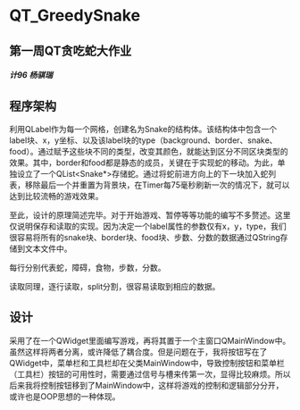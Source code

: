 # QT_GreedySnake
## 第一周QT贪吃蛇大作业

##### 计96 杨骐瑞

## 程序架构

​		利用QLabel作为每一个网格，创建名为Snake的结构体。该结构体中包含一个label块、x，y坐标、以及该label块的type（background、border、snake、food）。通过赋予这些块不同的类型，改变其颜色，就能达到区分不同区块类型的效果。其中，border和food都是静态的成员，关键在于实现蛇的移动。为此，单独设立了一个QList<Snake*>存储蛇。通过将蛇前进方向上的下一块加入蛇列表，移除最后一个并重置为背景块，在Timer每75毫秒刷新一次的情况下，就可以达到比较流畅的游戏效果。

​		至此，设计的原理简述完毕。对于开始游戏、暂停等等功能的编写不多赘述。这里仅说明保存和读取的实现。因为决定一个label属性的参数仅有x，y，type，我们很容易将所有的snake块、border块、food块、步数、分数的数据通过QString存储到文本文件中。


每行分别代表蛇，障碍，食物，步数，分数。

读取同理，逐行读取，split分割，很容易读取到相应的数据。

## 设计

采用了在一个QWidget里面编写游戏，再将其置于一个主窗口QMainWindow中。虽然这样将两者分离，或许降低了耦合度。但是问题在于，我将按钮写在了QWidget中，菜单栏和工具栏却在父类MainWindow中，导致控制按钮和菜单栏（工具栏）按钮的可用性时，需要通过信号与槽来传第一次，显得比较麻烦。所以后来我将控制按钮移到了MainWindow中，这样将游戏的控制和逻辑部分分开，或许也是OOP思想的一种体现。

